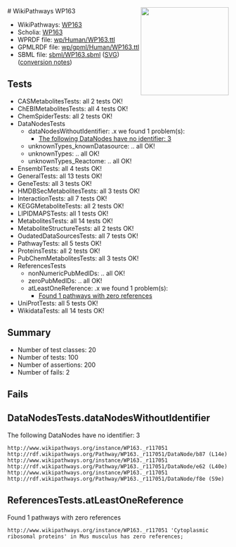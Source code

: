 <img style="float: right; width: 200px" src="../logo.png" />
# WikiPathways WP163

* WikiPathways: [WP163](https://identifiers.org/wikipathways:WP163)
* Scholia: [WP163](https://scholia.toolforge.org/wikipathways/WP163)
* WPRDF file: [wp/Human/WP163.ttl](../wp/Human/WP163.ttl)
* GPMLRDF file: [wp/gpml/Human/WP163.ttl](../wp/gpml/Human/WP163.ttl)
* SBML file: [sbml/WP163.sbml](../sbml/WP163.sbml) ([SVG](../sbml/WP163.svg)) ([conversion notes](../sbml/WP163.txt))

## Tests
* CASMetabolitesTests: all 2 tests OK!
* ChEBIMetabolitesTests: all 4 tests OK!
* ChemSpiderTests: all 2 tests OK!
* DataNodesTests
    * dataNodesWithoutIdentifier: .x we found 1 problem(s):
        * [The following DataNodes have no identifier: 3](#d2d32fa2)
    * unknownTypes_knownDatasource: .. all OK!
    * unknownTypes: .. all OK!
    * unknownTypes_Reactome: .. all OK!
* EnsemblTests: all 4 tests OK!
* GeneralTests: all 13 tests OK!
* GeneTests: all 3 tests OK!
* HMDBSecMetabolitesTests: all 3 tests OK!
* InteractionTests: all 7 tests OK!
* KEGGMetaboliteTests: all 2 tests OK!
* LIPIDMAPSTests: all 1 tests OK!
* MetabolitesTests: all 14 tests OK!
* MetaboliteStructureTests: all 2 tests OK!
* OudatedDataSourcesTests: all 7 tests OK!
* PathwayTests: all 5 tests OK!
* ProteinsTests: all 2 tests OK!
* PubChemMetabolitesTests: all 3 tests OK!
* ReferencesTests
    * nonNumericPubMedIDs: .. all OK!
    * zeroPubMedIDs: .. all OK!
    * atLeastOneReference: .x we found 1 problem(s):
        * [Found 1 pathways with zero references](#35eb778e)
* UniProtTests: all 5 tests OK!
* WikidataTests: all 14 tests OK!


## Summary

* Number of test classes: 20
* Number of tests: 100
* Number of assertions: 200
* Number of fails: 2

## Fails

<a name="d2d32fa2" />

## DataNodesTests.dataNodesWithoutIdentifier

The following DataNodes have no identifier: 3
```
http://www.wikipathways.org/instance/WP163._r117051 http://rdf.wikipathways.org/Pathway/WP163._r117051/DataNode/b87 (L14e)
http://www.wikipathways.org/instance/WP163._r117051 http://rdf.wikipathways.org/Pathway/WP163._r117051/DataNode/e62 (L40e)
http://www.wikipathways.org/instance/WP163._r117051 http://rdf.wikipathways.org/Pathway/WP163._r117051/DataNode/f8e (S9e)
```

<a name="35eb778e" />

## ReferencesTests.atLeastOneReference

Found 1 pathways with zero references
```
http://www.wikipathways.org/instance/WP163._r117051 'Cytoplasmic ribosomal proteins' in Mus musculus has zero references; 
```

